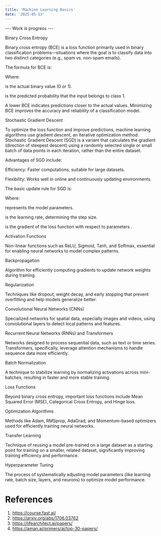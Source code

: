 ```yaml
---
title: 'Machine Learning Basics'
date: '2025-05-13'
---
```



--- Work is progress ---

Binary Cross Entropy

Binary cross entropy (BCE) is a loss function primarily used in binary classification problems—situations where the goal is to classify data into two distinct categories (e.g., spam vs. non-spam emails).

The formula for BCE is:



Where:

 is the actual binary value (0 or 1).

 is the predicted probability that the input belongs to class 1.

A lower BCE indicates predictions closer to the actual values. Minimizing BCE improves the accuracy and reliability of a classification model.

Stochastic Gradient Descent

To optimize the loss function and improve predictions, machine learning algorithms use gradient descent, an iterative optimization method. Stochastic Gradient Descent (SGD) is a variant that calculates the gradient (direction of steepest descent) using a randomly selected single or small batch of data points in each iteration, rather than the entire dataset.

Advantages of SGD include:

Efficiency: Faster computations, suitable for large datasets.

Flexibility: Works well in online and continuously updating environments.

The basic update rule for SGD is:



Where:

 represents the model parameters.

 is the learning rate, determining the step size.

 is the gradient of the loss function with respect to parameters .

Activation Functions

Non-linear functions such as ReLU, Sigmoid, Tanh, and Softmax, essential for enabling neural networks to model complex patterns.

Backpropagation

Algorithm for efficiently computing gradients to update network weights during training.

Regularization

Techniques like dropout, weight decay, and early stopping that prevent overfitting and help models generalize better.

Convolutional Neural Networks (CNNs)

Specialized networks for spatial data, especially images and videos, using convolutional layers to detect local patterns and features.

Recurrent Neural Networks (RNNs) and Transformers

Networks designed to process sequential data, such as text or time series. Transformers, specifically, leverage attention mechanisms to handle sequence data more efficiently.

Batch Normalization

A technique to stabilize learning by normalizing activations across mini-batches, resulting in faster and more stable training.

Loss Functions

Beyond binary cross entropy, important loss functions include Mean Squared Error (MSE), Categorical Cross Entropy, and Hinge loss.

Optimization Algorithms

Methods like Adam, RMSprop, AdaGrad, and Momentum-based optimizers used for efficiently training neural networks.

Transfer Learning

Technique of reusing a model pre-trained on a large dataset as a starting point for training on a smaller, related dataset, significantly improving training efficiency and performance.

Hyperparameter Tuning

The process of systematically adjusting model parameters (like learning rate, batch size, layers, and neurons) to optimize model performance.



# References

1. https://course.fast.ai/
2. https://arxiv.org/abs/1706.03762
3. https://lifearchitect.ai/papers/
4. https://aman.ai/primers/ai/top-30-papers/